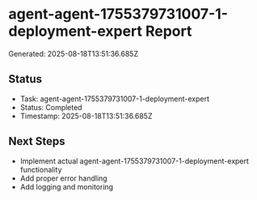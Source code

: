 # agent-agent-1755379731007-1-deployment-expert Report

Generated: 2025-08-18T13:51:36.685Z

## Status
- Task: agent-agent-1755379731007-1-deployment-expert
- Status: Completed
- Timestamp: 2025-08-18T13:51:36.685Z

## Next Steps
- Implement actual agent-agent-1755379731007-1-deployment-expert functionality
- Add proper error handling
- Add logging and monitoring
